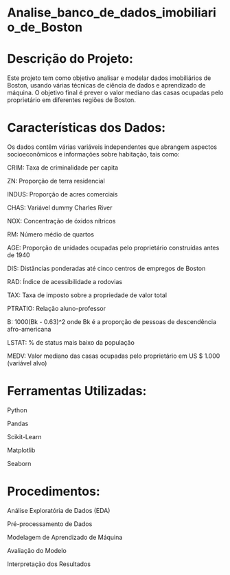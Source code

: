 ﻿# Analise_banco_de_dados_imobiliario_de_Boston

# Descrição do Projeto:
Este projeto tem como objetivo analisar e modelar dados imobiliários de Boston, usando várias técnicas de ciência de dados e aprendizado de máquina. O objetivo final é prever o valor mediano das casas ocupadas pelo proprietário em diferentes regiões de Boston.

# Características dos Dados:
Os dados contêm várias variáveis independentes que abrangem aspectos socioeconômicos e informações sobre habitação, tais como:

CRIM: Taxa de criminalidade per capita

ZN: Proporção de terra residencial

INDUS: Proporção de acres comerciais

CHAS: Variável dummy Charles River

NOX: Concentração de óxidos nítricos

RM: Número médio de quartos

AGE: Proporção de unidades ocupadas pelo proprietário construídas antes de 1940

DIS: Distâncias ponderadas até cinco centros de empregos de Boston

RAD: Índice de acessibilidade a rodovias

TAX: Taxa de imposto sobre a propriedade de valor total

PTRATIO: Relação aluno-professor

B: 1000(Bk - 0.63)^2 onde Bk é a proporção de pessoas de descendência afro-americana

LSTAT: % de status mais baixo da população

MEDV: Valor mediano das casas ocupadas pelo proprietário em US $ 1.000 (variável alvo)

# Ferramentas Utilizadas:
Python

Pandas

Scikit-Learn

Matplotlib

Seaborn

# Procedimentos:
Análise Exploratória de Dados (EDA)

Pré-processamento de Dados

Modelagem de Aprendizado de Máquina

Avaliação do Modelo

Interpretação dos Resultados
